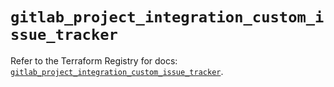 # `gitlab_project_integration_custom_issue_tracker`

Refer to the Terraform Registry for docs: [`gitlab_project_integration_custom_issue_tracker`](https://registry.terraform.io/providers/gitlabhq/gitlab/18.1.1/docs/resources/project_integration_custom_issue_tracker).
